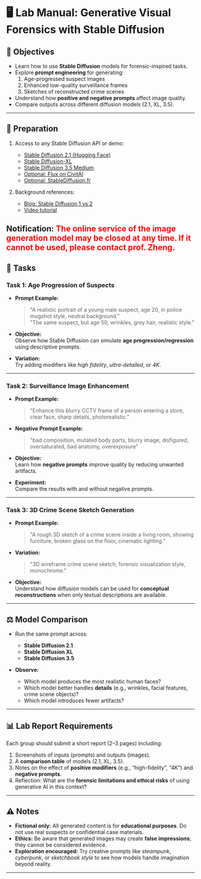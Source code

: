 # 🖥️ Lab Manual: Generative Visual Forensics with Stable Diffusion

## 🎯 Objectives
- Learn how to use **Stable Diffusion** models for forensic-inspired tasks.  
- Explore **prompt engineering** for generating:  
  1. Age-progressed suspect images  
  2. Enhanced low-quality surveillance frames  
  3. Sketches of reconstructed crime scenes  
- Understand how **positive and negative prompts** affect image quality.  
- Compare outputs across different diffusion models (2.1, XL, 3.5).  

---

## 🔧 Preparation
1. Access to any Stable Diffusion API or demo:  
   - [Stable Diffusion 2.1 (Hugging Face)](https://huggingface.co/spaces/stabilityai/stable-diffusion)  
   - [Stable Diffusion-XL](https://huggingface.co/stabilityai/stable-diffusion-xl-base-1.0)  
   - [Stable Diffusion 3.5 Medium](https://huggingface.co/spaces/stabilityai/stable-diffusion-3.5-medium)  
   - [Optional: Flux on CivitAI](https://civitai.com/generate)  
   - [Optional: StableDiffusion.fr](https://stablediffusion.fr/txt2img)  

2. Background references:  
   - [Blog: Stable Diffusion 1 vs 2](https://www.assemblyai.com/blog/stable-diffusion-1-vs-2-what-you-need-to-know/)  
   - [Video tutorial](https://www.youtube.com/watch?v=gILYw4spk8U)  

Notification:
<font color="red">The online service of the image generation model may be closed at any time. If it cannot be used, please contact prof. Zheng.</font>
---

## 📝 Tasks

### Task 1: Age Progression of Suspects
- **Prompt Example:**  
  > "A realistic portrait of a young male suspect, age 20, in police mugshot style, neutral background."  
  > "The same suspect, but age 50, wrinkles, grey hair, realistic style."  

- **Objective:**  
  Observe how Stable Diffusion can simulate **age progression/regression** using descriptive prompts.  

- **Variation:**  
  Try adding modifiers like *high fidelity*, *ultra-detailed*, or *4K*.  

---

### Task 2: Surveillance Image Enhancement
- **Prompt Example:**  
  > "Enhance this blurry CCTV frame of a person entering a store, clear face, sharp details, photorealistic."  

- **Negative Prompt Example:**  
  > "bad composition, mutated body parts, blurry image, disfigured, oversaturated, bad anatomy, overexposure"  

- **Objective:**  
  Learn how **negative prompts** improve quality by reducing unwanted artifacts.  

- **Experiment:**  
  Compare the results with and without negative prompts.  

---

### Task 3: 3D Crime Scene Sketch Generation
- **Prompt Example:**  
  > "A rough 3D sketch of a crime scene inside a living room, showing furniture, broken glass on the floor, cinematic lighting."  

- **Variation:**  
  > "3D wireframe crime scene sketch, forensic visualization style, monochrome."  

- **Objective:**  
  Understand how diffusion models can be used for **conceptual reconstructions** when only textual descriptions are available.  

---

## ⚖️ Model Comparison
- Run the same prompt across:  
  - **Stable Diffusion 2.1**  
  - **Stable Diffusion XL**  
  - **Stable Diffusion 3.5**  

- **Observe:**  
  - Which model produces the most realistic human faces?  
  - Which model better handles **details** (e.g., wrinkles, facial features, crime scene objects)?  
  - Which model introduces fewer artifacts?  

---

## 📊 Lab Report Requirements
Each group should submit a short report (2–3 pages) including:  
1. Screenshots of inputs (prompts) and outputs (images).  
2. A **comparison table** of models (2.1, XL, 3.5).  
3. Notes on the effect of **positive modifiers** (e.g., “high-fidelity”, “4K”) and **negative prompts**.  
4. Reflection: What are the **forensic limitations and ethical risks** of using generative AI in this context?  

---

## ⚠️ Notes
- **Fictional only:** All generated content is for **educational purposes**. Do not use real suspects or confidential case materials.  
- **Ethics:** Be aware that generated images may create **false impressions**; they cannot be considered evidence.  
- **Exploration encouraged:** Try creative prompts like *steampunk*, *cyberpunk*, or *sketchbook style* to see how models handle imagination beyond reality.  

---
